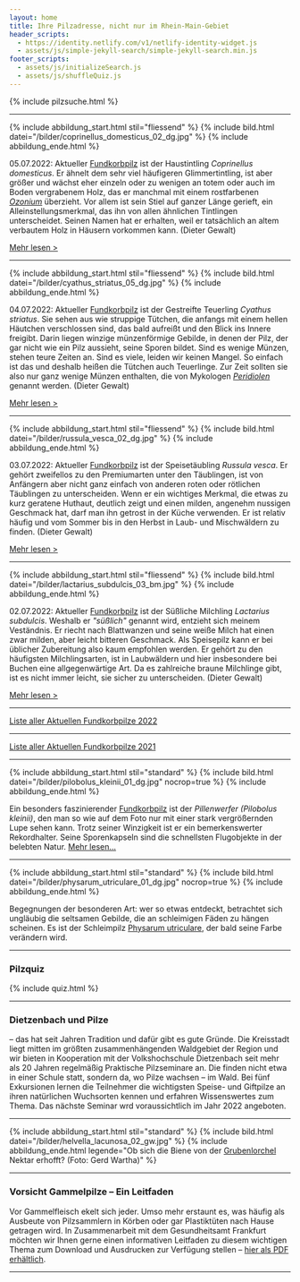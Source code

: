 ```yaml
---
layout: home
title: Ihre Pilzadresse, nicht nur im Rhein-Main-Gebiet
header_scripts:
  - https://identity.netlify.com/v1/netlify-identity-widget.js
  - assets/js/simple-jekyll-search/simple-jekyll-search.min.js
footer_scripts:
  - assets/js/initializeSearch.js
  - assets/js/shuffleQuiz.js
---
```

{% include pilzsuche.html %}

- - -

{% include abbildung_start.html stil="fliessend" %}
{% include bild.html datei="/bilder/coprinellus_domesticus_02_dg.jpg" %}
{% include abbildung_ende.html %}

05.07.2022: Aktueller [Fundkorbpilz](AA "Glossar-") ist der Haustintling *Coprinellus domesticus*. Er ähnelt dem sehr viel häufigeren Glimmertintling, ist aber größer und wächst eher einzeln oder zu wenigen an totem oder auch im Boden vergrabenem Holz, das er manchmal mit einem rostfarbenen *[Ozonium](Ozonium "Glossar")* überzieht. Vor allem ist sein Stiel auf ganzer Länge gerieft, ein Alleinstellungsmerkmal, das ihn von allen ähnlichen Tintlingen unterscheidet. Seinen Namen hat er erhalten, weil er tatsächlich an altem verbautem Holz in Häusern vorkommen kann. (Dieter Gewalt)

[Mehr lesen >](/pilze/coprinellus-domesticus-haustintling)

<div style="clear:  both"></div>

- - -

{% include abbildung_start.html stil="fliessend" %}
{% include bild.html datei="/bilder/cyathus_striatus_05_dg.jpg" %}
{% include abbildung_ende.html %}

04.07.2022: Aktueller [Fundkorbpilz](AA "Glossar-") ist der Gestreifte Teuerling *Cyathus striatus*. Sie sehen aus wie struppige Tütchen, die anfangs mit einem hellen Häutchen verschlossen sind, das bald aufreißt und den Blick ins Innere freigibt. Darin liegen winzige münzenförmige Gebilde, in denen der Pilz, der gar nicht wie ein Pilz aussieht, seine Sporen bildet. Sind es wenige Münzen, stehen teure Zeiten an. Sind es viele, leiden wir keinen Mangel. So einfach ist das und deshalb heißen die Tütchen auch Teuerlinge. Zur Zeit sollten sie also nur ganz wenige Münzen enthalten, die von Mykologen *[Peridiolen](<Peridiole "Glossar">)* genannt werden. (Dieter Gewalt)

[Mehr lesen >](/pilze/cyathus-striatus-gestreifter-teuerling)

<div style="clear:  both"></div>

- - -

{% include abbildung_start.html stil="fliessend" %}
{% include bild.html datei="/bilder/russula_vesca_02_dg.jpg" %}
{% include abbildung_ende.html %}

03.07.2022: Aktueller [Fundkorbpilz](AA "Glossar-") ist der Speisetäubling *Russula vesca*. Er gehört zweifellos zu den Premiumarten unter den Täublingen, ist von Anfängern aber nicht ganz einfach von anderen roten oder rötlichen Täublingen zu unterscheiden. Wenn er ein wichtiges Merkmal, die etwas zu kurz geratene Huthaut, deutlich zeigt und einen milden, angenehm nussigen Geschmack hat, darf man ihn getrost in der Küche verwenden. Er ist relativ häufig und vom Sommer bis in den Herbst in Laub- und Mischwäldern zu finden. (Dieter Gewalt)

[Mehr lesen >](/pilze/russula-vesca-frauentäubling)

<div style="clear:  both"></div>

- - -

{% include abbildung_start.html stil="fliessend" %}
{% include bild.html datei="/bilder/lactarius_subdulcis_03_bm.jpg" %}
{% include abbildung_ende.html %}

02.07.2022: Aktueller [Fundkorbpilz](AA "Glossar-") ist der Süßliche Milchling *Lactarius subdulcis*. Weshalb er *"süßlich"* genannt wird, entzieht sich meinem Veständnis. Er riecht nach Blattwanzen und seine weiße Milch hat einen zwar milden, aber leicht bitteren Geschmack. Als Speisepilz kann er bei üblicher Zubereitung also kaum empfohlen werden. Er gehört zu den häufigsten Milchlingsarten, ist in Laubwäldern und hier insbesondere bei Buchen eine allgegenwärtige Art. Da es zahlreiche braune Milchlinge gibt, ist es nicht immer leicht, sie sicher zu unterscheiden. (Dieter Gewalt)

[Mehr lesen >](/pilze/lactarius-subdulcis-süßlicher-milchling)

<div style="clear:  both"></div>

- - -

[Liste aller Aktuellen Fundkorbpilze 2022](/artikel/liste-aller-aktuellen-fundkorbpilze-2022.html)

- - -

[Liste aller Aktuellen Fundkorbpilze 2021](/artikel/liste-aller-aktuellen-fundkorbpilze-2021.html)

- - -

{% include abbildung_start.html stil="standard" %}
{% include bild.html datei="/bilder/pilobolus_kleinii_01_dg.jpg" nocrop=true %}
{% include abbildung_ende.html %}

Ein besonders faszinierender [Fundkorbpilz](AA "Glossar-") ist der *Pillenwerfer (Pilobolus kleinii)*, den man so wie auf dem Foto nur mit einer stark vergrößernden Lupe sehen kann. Trotz seiner Winzigkeit ist er ein bemerkenswerter Rekordhalter. Seine Sporenkapseln sind die schnellsten Flugobjekte in der belebten Natur. [Mehr lesen...](/pilze/pilobolus-kleinii-pillenwerfer)

- - -

{% include abbildung_start.html stil="standard" %}
{% include bild.html datei="/bilder/physarum_utriculare_01_dg.jpg" nocrop=true %}
{% include abbildung_ende.html %}

Begegnungen der besonderen Art: wer so etwas entdeckt, betrachtet sich ungläubig die seltsamen Gebilde, die an schleimigen Fäden zu hängen scheinen. Es ist der Schleimpilz [Physarum utriculare](/pilze/physarum-utriculare-fadenfruchtschleimpilz), der bald seine Farbe verändern wird.

- - -

### Pilzquiz

{% include quiz.html %}

- - -

### Dietzenbach und Pilze

– das hat seit Jahren Tradition und dafür gibt es gute Gründe. Die Kreisstadt liegt mitten im größten zusammenhängenden Waldgebiet der Region und wir bieten in Kooperation mit der Volkshochschule Dietzenbach seit mehr als 20 Jahren regelmäßig Praktische Pilzseminare an. Die finden nicht etwa in einer Schule statt, sondern da, wo Pilze wachsen – im Wald. Bei fünf Exkursionen lernen die Teilnehmer die wichtigsten Speise- und Giftpilze an ihren natürlichen Wuchsorten kennen und erfahren Wissenswertes zum Thema. Das nächste Seminar wrd voraussichtlich im Jahr 2022 angeboten.  

- - -

{% include abbildung_start.html stil="standard" %}
{% include bild.html datei="/bilder/helvella_lacunosa_02_gw.jpg" %}
{% include abbildung_ende.html legende="Ob sich die Biene von der <a href='/pilze/helvella-lacunosa-grubenlorchel'>Grubenlorchel</a> Nektar erhofft?  (Foto: Gerd Wartha)" %}

- - -

### Vorsicht Gammelpilze – Ein Leitfaden

Vor Gammelfleisch ekelt sich jeder. Umso mehr erstaunt es, was häufig als Ausbeute von Pilzsammlern in Körben oder gar Plastiktüten nach Hause getragen wird. In Zusammenarbeit mit dem Gesundheitsamt Frankfurt möchten wir Ihnen gerne einen informativen Leitfaden zu diesem wichtigen Thema zum Download und Ausdrucken zur Verfügung stellen – [hier als PDF erhältlich](/assets/docs/Fundkorb.de-Gammelpilze.pdf).

- - -